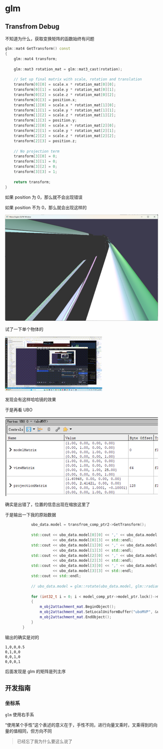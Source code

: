 # glm

## Transfrom Debug

不知道为什么，获取变换矩阵的函数始终有问题

```cpp
glm::mat4 GetTransform() const
{
    glm::mat4 transform;

    glm::mat3 rotation_mat = glm::mat3_cast(rotation);

    // Set up final matrix with scale, rotation and translation
    transform[0][0] = scale.x * rotation_mat[0][0];
    transform[0][1] = scale.y * rotation_mat[0][1];
    transform[0][2] = scale.z * rotation_mat[0][2];
    transform[0][3] = position.x;
    transform[1][0] = scale.x * rotation_mat[1][0];
    transform[1][1] = scale.y * rotation_mat[1][1];
    transform[1][2] = scale.z * rotation_mat[1][2];
    transform[1][3] = position.y;
    transform[2][0] = scale.x * rotation_mat[2][0];
    transform[2][1] = scale.y * rotation_mat[2][1];
    transform[2][2] = scale.z * rotation_mat[2][2];
    transform[2][3] = position.z;

    // No projection term
    transform[3][0] = 0;
    transform[3][1] = 0;
    transform[3][2] = 0;
    transform[3][3] = 1;

    return transform;
}
```

如果 position 为 0，那么就不会出现错误

如果 position 不为 0，那么就会出现这样的

![alt text](../assets/error_of_transform.png)

试了一下单个物体的

![alt text](../assets/error_of_transform.gif)

发现会有这样哈哈镜的效果

于是再看 UBO

![alt text](../assets/error_of_transform_uniform_data.png)

确实是出错了，位置的信息出现在缩放这里了

于是输出一下我的原始数据

```cpp
            ubo_data.model = transfrom_comp_ptr2->GetTransform();

            std::cout << ubo_data.model[0][0] << ',' << ubo_data.model[0][1] << ',' << ubo_data.model[0][2] << ','
                      << ubo_data.model[0][3] << std::endl;
            std::cout << ubo_data.model[1][0] << ',' << ubo_data.model[1][1] << ',' << ubo_data.model[1][2] << ','
                      << ubo_data.model[1][3] << std::endl;
            std::cout << ubo_data.model[2][0] << ',' << ubo_data.model[2][1] << ',' << ubo_data.model[2][2] << ','
                      << ubo_data.model[2][3] << std::endl;
            std::cout << ubo_data.model[3][0] << ',' << ubo_data.model[3][1] << ',' << ubo_data.model[3][2] << ','
                      << ubo_data.model[3][3] << std::endl;
            std::cout << std::endl;

            // ubo_data.model = glm::rotate(ubo_data.model, glm::radians(180.0f), glm::vec3(0.0f, 1.0f, 0.0f));

            for (int32_t i = 0; i < model_comp_ptr->model_ptr.lock()->meshes.size(); ++i)
            {
                m_obj2attachment_mat.BeginObject();
                m_obj2attachment_mat.SetLocalUniformBuffer("uboMVP", &ubo_data, sizeof(ubo_data));
                m_obj2attachment_mat.EndObject();
            }
        }
```

输出的确实是对的

```
1,0,0,0.5
0,1,0,0
0,0,1,0
0,0,0,1
```

后面发现是 glm 的矩阵是列主序


## 开发指南

### 坐标系

`glm` 使用右手系

“使用某个手性”这个表述的意义在于，手性不同，进行向量叉乘时，叉乘得到的向量的值相同，但方向不同

> 已经忘了我为什么要这么说了